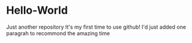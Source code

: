 # Hello-World
Just another repository
It's my first time to use github!
I'd just added one paragrah to recommond the amazing time
